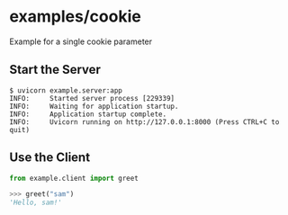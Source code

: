 # examples/cookie
Example for a single cookie parameter

## Start the Server
```console
$ uvicorn example.server:app
INFO:     Started server process [229339]
INFO:     Waiting for application startup.
INFO:     Application startup complete.
INFO:     Uvicorn running on http://127.0.0.1:8000 (Press CTRL+C to quit)
```

## Use the Client
```python
from example.client import greet
```
```python
>>> greet("sam")
'Hello, sam!'
```